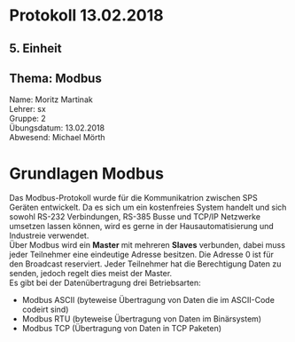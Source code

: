 # Protokoll 13.02.2018  

## 5. Einheit  

## Thema: Modbus

Name: Moritz Martinak  
Lehrer: sx  
Gruppe: 2  
Übungsdatum: 13.02.2018  
Abwesend: Michael Mörth  

# Grundlagen Modbus  

Das Modbus-Protokoll wurde für die Kommunikatrion zwischen SPS Geräten entwickelt. Da es sich um ein kostenfreies System handelt und sich sowohl RS-232 Verbindungen, RS-385 Busse und TCP/IP Netzwerke umsetzen lassen können, wird es gerne in der Hausautomatisierung und Industreie verwendet.  
Über Modbus wird ein **Master** mit mehreren **Slaves** verbunden, dabei muss jeder Teilnehmer eine eindeutige Adresse besitzen. Die Adresse 0 ist für den Broadcast reserviert. Jeder Teilnehmer hat die Berechtigung Daten zu senden, jedoch regelt dies meist der Master.  
Es gibt bei der Datenübertragung drei Betriebsarten:  

- Modbus ASCII (byteweise Übertragung von Daten die im ASCII-Code codeirt sind)  
- Modbus RTU (byteweise Übertragung von Daten im Binärsystem)  
- Modbus TCP (Übertragung von Daten in TCP Paketen)  




